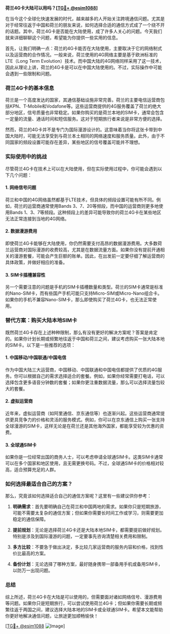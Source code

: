 **荷兰4G卡大陆可以用吗？[[TG💪+ @esim1088](https://t.me/s/esim1088)]**

在当今这个全球化快速发展的时代，越来越多的人开始关注跨境通信问题。尤其是对于经常往返于中国和荷兰的朋友来说，如何选择合适的通信方式成了一个绕不开的话题。其中，荷兰4G卡是否能在大陆使用，成了许多人关心的问题。今天我们就来详细聊聊这个问题，希望能为你提供一些实用的信息。

首先，让我们明确一点：荷兰的4G卡能否在大陆使用，主要取决于它的网络制式以及运营商的合作情况。一般来说，荷兰使用的4G网络主要是基于欧洲标准的LTE（Long Term Evolution）技术。而中国大陆的4G网络同样采用了这一技术，因此从理论上讲，荷兰的4G卡是可以在中国大陆使用的。不过，实际操作中可能会遇到一些限制和问题。

### **荷兰4G卡的基本信息**

荷兰是一个高度发达的国家，其通信基础设施非常完善。荷兰的主要电信运营商包括KPN、T-Mobile和Vodafone等。这些运营商提供的4G服务覆盖了荷兰的绝大部分地区，信号质量也非常稳定。如果你购买的是荷兰本地的SIM卡，通常会包含一定量的流量、通话时间和短信服务。这对于短期旅行者来说是非常方便的选择。

然而，荷兰的4G卡并不是专门为国际漫游设计的。这意味着当你将这张卡带到中国大陆时，可能无法享受到与荷兰本土相同的网络速度和服务质量。此外，由于不同国家的频段设置可能存在差异，某些地区的信号覆盖可能并不理想。

### **实际使用中的挑战**

尽管荷兰4G卡在技术上可以在大陆使用，但在实际使用过程中，你可能会遇到以下几个问题：

#### **1. 网络信号问题**
荷兰和中国的4G网络虽然都基于LTE技术，但具体的频段设置可能有所不同。例如，荷兰的运营商通常使用Bands 3、7、20等频段，而中国的运营商则更多地使用Bands 1、3、7等频段。这种频段上的差异可能导致你的荷兰4G卡在某些地区无法正常连接到当地的4G网络。

#### **2. 数据漫游费用**
即使荷兰4G卡能够在大陆使用，你仍然需要支付高昂的数据漫游费用。大多数荷兰运营商对国际漫游的收费较高，尤其是在数据流量方面。如果你没有提前开通相关的漫游套餐，可能会产生巨额的账单。因此，在出发前一定要仔细了解运营商的具体政策，并做好相应的准备。

#### **3. SIM卡插槽兼容性**
另一个需要注意的问题是手机的SIM卡插槽数量和类型。荷兰的SIM卡通常是标准的Nano-SIM卡，而有些国产手机可能只支持Micro-SIM或Micro-Nano组合卡。如果你的手机不兼容Nano-SIM卡，那么即使购买了荷兰4G卡，也无法正常使用。

### **替代方案：购买大陆本地SIM卡**

既然荷兰4G卡存在上述种种限制，那么有没有更好的解决方案呢？答案是肯定的。如果你计划长期或频繁地往返于中国和荷兰之间，建议考虑购买一张大陆本地的SIM卡。以下是一些推荐的选项：

#### **1. 中国移动/中国联通/中国电信**
作为中国大陆三大运营商，中国移动、中国联通和中国电信都提供了优质的4G服务。你可以根据自己的需求选择适合的套餐。例如，如果你经常需要打电话，可以选择包含更多语音分钟数的套餐；如果你更注重数据流量，那么可以选择流量包较大的套餐。

#### **2. 虚拟运营商**
近年来，虚拟运营商（如阿里通信、京东通信等）也逐渐兴起。这些运营商通常提供更具竞争力的价格和灵活的服务模式。例如，你可以在京东通信上购买一张支持全球漫游的SIM卡，这样无论是在荷兰还是其他海外国家，都能享受较为优惠的资费。

#### **3. 全球通SIM卡**
如果你是一位经常出国的商务人士，可以考虑申请全球通SIM卡。这类SIM卡通常可以在多个国家和地区使用，且无需更换号码。不过，全球通SIM卡的价格相对较高，适合预算充足的人群。

### **如何选择最适合自己的方案？**

那么，究竟该如何选择适合自己的通信方案呢？这里有一些建议供你参考：

1. **明确需求**：首先要明确自己在荷兰和中国两地的需求。如果你只是短期旅游，可能不需要太复杂的通信方案；但如果你需要长时间工作或学习，则需要更加稳定的通信保障。
   
2. **提前规划**：无论是选择荷兰4G卡还是大陆本地SIM卡，都需要提前做好规划。特别是涉及到国际漫游的问题，一定要事先咨询清楚相关费用和限制。

3. **多方比较**：不要急于做出决定，多比较几家运营商的服务内容和价格，找到性价比最高的方案。

4. **备份计划**：无论选择了哪种方案，最好随身携带一部备用手机或备用SIM卡，以防万一出现问题。

### **总结**

综上所述，荷兰4G卡在大陆是可以使用的，但需要面对诸如网络信号、漫游费用等问题。如果你只是短期旅行，可以尝试使用荷兰4G卡；但如果你需要长期或频繁往返于两国之间，建议选择大陆本地的SIM卡或全球通SIM卡。希望本文能帮助你更好地解决通信问题，让旅途更加顺畅愉快！

[[TG💪+ @esim1088](https://t.me/s/esim1088) ![Image](https://i.postimg.cc/4NQfJmqS/Snipaste-2025-05-13-00-14-12.png)]
